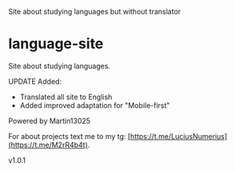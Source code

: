 Site about studying languages but without translator
# language-site
Site about studying languages. 

UPDATE
Added:
  + Translated all site to English
  + Added improved adaptation for "Mobile-first"

Powered by Martin13025

For about projects text me to my tg: [https://t.me/LuciusNumerius](https://t.me/M2rR4b4t).

v1.0.1
